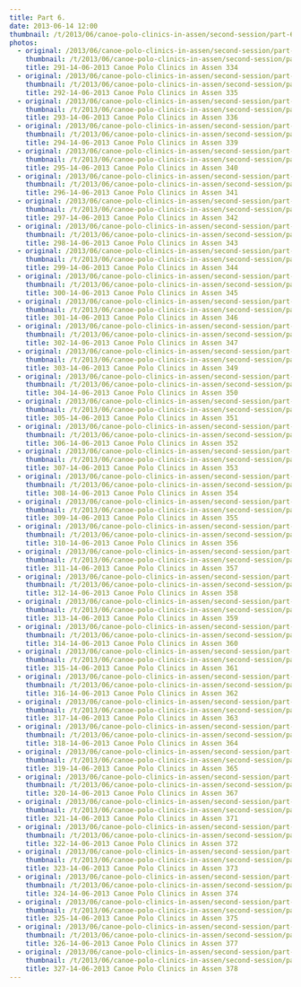 ```yaml
---
title: Part 6.
date: 2013-06-14 12:00
thumbnail: /t/2013/06/canoe-polo-clinics-in-assen/second-session/part-6/291-14-06-2013-canoe-polo-clinics-in-assen-334.jpg
photos:
  - original: /2013/06/canoe-polo-clinics-in-assen/second-session/part-6/291-14-06-2013-canoe-polo-clinics-in-assen-334.jpg
    thumbnail: /t/2013/06/canoe-polo-clinics-in-assen/second-session/part-6/291-14-06-2013-canoe-polo-clinics-in-assen-334.jpg
    title: 291-14-06-2013 Canoe Polo Clinics in Assen 334
  - original: /2013/06/canoe-polo-clinics-in-assen/second-session/part-6/292-14-06-2013-canoe-polo-clinics-in-assen-335.jpg
    thumbnail: /t/2013/06/canoe-polo-clinics-in-assen/second-session/part-6/292-14-06-2013-canoe-polo-clinics-in-assen-335.jpg
    title: 292-14-06-2013 Canoe Polo Clinics in Assen 335
  - original: /2013/06/canoe-polo-clinics-in-assen/second-session/part-6/293-14-06-2013-canoe-polo-clinics-in-assen-336.jpg
    thumbnail: /t/2013/06/canoe-polo-clinics-in-assen/second-session/part-6/293-14-06-2013-canoe-polo-clinics-in-assen-336.jpg
    title: 293-14-06-2013 Canoe Polo Clinics in Assen 336
  - original: /2013/06/canoe-polo-clinics-in-assen/second-session/part-6/294-14-06-2013-canoe-polo-clinics-in-assen-339.jpg
    thumbnail: /t/2013/06/canoe-polo-clinics-in-assen/second-session/part-6/294-14-06-2013-canoe-polo-clinics-in-assen-339.jpg
    title: 294-14-06-2013 Canoe Polo Clinics in Assen 339
  - original: /2013/06/canoe-polo-clinics-in-assen/second-session/part-6/295-14-06-2013-canoe-polo-clinics-in-assen-340.jpg
    thumbnail: /t/2013/06/canoe-polo-clinics-in-assen/second-session/part-6/295-14-06-2013-canoe-polo-clinics-in-assen-340.jpg
    title: 295-14-06-2013 Canoe Polo Clinics in Assen 340
  - original: /2013/06/canoe-polo-clinics-in-assen/second-session/part-6/296-14-06-2013-canoe-polo-clinics-in-assen-341.jpg
    thumbnail: /t/2013/06/canoe-polo-clinics-in-assen/second-session/part-6/296-14-06-2013-canoe-polo-clinics-in-assen-341.jpg
    title: 296-14-06-2013 Canoe Polo Clinics in Assen 341
  - original: /2013/06/canoe-polo-clinics-in-assen/second-session/part-6/297-14-06-2013-canoe-polo-clinics-in-assen-342.jpg
    thumbnail: /t/2013/06/canoe-polo-clinics-in-assen/second-session/part-6/297-14-06-2013-canoe-polo-clinics-in-assen-342.jpg
    title: 297-14-06-2013 Canoe Polo Clinics in Assen 342
  - original: /2013/06/canoe-polo-clinics-in-assen/second-session/part-6/298-14-06-2013-canoe-polo-clinics-in-assen-343.jpg
    thumbnail: /t/2013/06/canoe-polo-clinics-in-assen/second-session/part-6/298-14-06-2013-canoe-polo-clinics-in-assen-343.jpg
    title: 298-14-06-2013 Canoe Polo Clinics in Assen 343
  - original: /2013/06/canoe-polo-clinics-in-assen/second-session/part-6/299-14-06-2013-canoe-polo-clinics-in-assen-344.jpg
    thumbnail: /t/2013/06/canoe-polo-clinics-in-assen/second-session/part-6/299-14-06-2013-canoe-polo-clinics-in-assen-344.jpg
    title: 299-14-06-2013 Canoe Polo Clinics in Assen 344
  - original: /2013/06/canoe-polo-clinics-in-assen/second-session/part-6/300-14-06-2013-canoe-polo-clinics-in-assen-345.jpg
    thumbnail: /t/2013/06/canoe-polo-clinics-in-assen/second-session/part-6/300-14-06-2013-canoe-polo-clinics-in-assen-345.jpg
    title: 300-14-06-2013 Canoe Polo Clinics in Assen 345
  - original: /2013/06/canoe-polo-clinics-in-assen/second-session/part-6/301-14-06-2013-canoe-polo-clinics-in-assen-346.jpg
    thumbnail: /t/2013/06/canoe-polo-clinics-in-assen/second-session/part-6/301-14-06-2013-canoe-polo-clinics-in-assen-346.jpg
    title: 301-14-06-2013 Canoe Polo Clinics in Assen 346
  - original: /2013/06/canoe-polo-clinics-in-assen/second-session/part-6/302-14-06-2013-canoe-polo-clinics-in-assen-347.jpg
    thumbnail: /t/2013/06/canoe-polo-clinics-in-assen/second-session/part-6/302-14-06-2013-canoe-polo-clinics-in-assen-347.jpg
    title: 302-14-06-2013 Canoe Polo Clinics in Assen 347
  - original: /2013/06/canoe-polo-clinics-in-assen/second-session/part-6/303-14-06-2013-canoe-polo-clinics-in-assen-349.jpg
    thumbnail: /t/2013/06/canoe-polo-clinics-in-assen/second-session/part-6/303-14-06-2013-canoe-polo-clinics-in-assen-349.jpg
    title: 303-14-06-2013 Canoe Polo Clinics in Assen 349
  - original: /2013/06/canoe-polo-clinics-in-assen/second-session/part-6/304-14-06-2013-canoe-polo-clinics-in-assen-350.jpg
    thumbnail: /t/2013/06/canoe-polo-clinics-in-assen/second-session/part-6/304-14-06-2013-canoe-polo-clinics-in-assen-350.jpg
    title: 304-14-06-2013 Canoe Polo Clinics in Assen 350
  - original: /2013/06/canoe-polo-clinics-in-assen/second-session/part-6/305-14-06-2013-canoe-polo-clinics-in-assen-351.jpg
    thumbnail: /t/2013/06/canoe-polo-clinics-in-assen/second-session/part-6/305-14-06-2013-canoe-polo-clinics-in-assen-351.jpg
    title: 305-14-06-2013 Canoe Polo Clinics in Assen 351
  - original: /2013/06/canoe-polo-clinics-in-assen/second-session/part-6/306-14-06-2013-canoe-polo-clinics-in-assen-352.jpg
    thumbnail: /t/2013/06/canoe-polo-clinics-in-assen/second-session/part-6/306-14-06-2013-canoe-polo-clinics-in-assen-352.jpg
    title: 306-14-06-2013 Canoe Polo Clinics in Assen 352
  - original: /2013/06/canoe-polo-clinics-in-assen/second-session/part-6/307-14-06-2013-canoe-polo-clinics-in-assen-353.jpg
    thumbnail: /t/2013/06/canoe-polo-clinics-in-assen/second-session/part-6/307-14-06-2013-canoe-polo-clinics-in-assen-353.jpg
    title: 307-14-06-2013 Canoe Polo Clinics in Assen 353
  - original: /2013/06/canoe-polo-clinics-in-assen/second-session/part-6/308-14-06-2013-canoe-polo-clinics-in-assen-354.jpg
    thumbnail: /t/2013/06/canoe-polo-clinics-in-assen/second-session/part-6/308-14-06-2013-canoe-polo-clinics-in-assen-354.jpg
    title: 308-14-06-2013 Canoe Polo Clinics in Assen 354
  - original: /2013/06/canoe-polo-clinics-in-assen/second-session/part-6/309-14-06-2013-canoe-polo-clinics-in-assen-355.jpg
    thumbnail: /t/2013/06/canoe-polo-clinics-in-assen/second-session/part-6/309-14-06-2013-canoe-polo-clinics-in-assen-355.jpg
    title: 309-14-06-2013 Canoe Polo Clinics in Assen 355
  - original: /2013/06/canoe-polo-clinics-in-assen/second-session/part-6/310-14-06-2013-canoe-polo-clinics-in-assen-356.jpg
    thumbnail: /t/2013/06/canoe-polo-clinics-in-assen/second-session/part-6/310-14-06-2013-canoe-polo-clinics-in-assen-356.jpg
    title: 310-14-06-2013 Canoe Polo Clinics in Assen 356
  - original: /2013/06/canoe-polo-clinics-in-assen/second-session/part-6/311-14-06-2013-canoe-polo-clinics-in-assen-357.jpg
    thumbnail: /t/2013/06/canoe-polo-clinics-in-assen/second-session/part-6/311-14-06-2013-canoe-polo-clinics-in-assen-357.jpg
    title: 311-14-06-2013 Canoe Polo Clinics in Assen 357
  - original: /2013/06/canoe-polo-clinics-in-assen/second-session/part-6/312-14-06-2013-canoe-polo-clinics-in-assen-358.jpg
    thumbnail: /t/2013/06/canoe-polo-clinics-in-assen/second-session/part-6/312-14-06-2013-canoe-polo-clinics-in-assen-358.jpg
    title: 312-14-06-2013 Canoe Polo Clinics in Assen 358
  - original: /2013/06/canoe-polo-clinics-in-assen/second-session/part-6/313-14-06-2013-canoe-polo-clinics-in-assen-359.jpg
    thumbnail: /t/2013/06/canoe-polo-clinics-in-assen/second-session/part-6/313-14-06-2013-canoe-polo-clinics-in-assen-359.jpg
    title: 313-14-06-2013 Canoe Polo Clinics in Assen 359
  - original: /2013/06/canoe-polo-clinics-in-assen/second-session/part-6/314-14-06-2013-canoe-polo-clinics-in-assen-360.jpg
    thumbnail: /t/2013/06/canoe-polo-clinics-in-assen/second-session/part-6/314-14-06-2013-canoe-polo-clinics-in-assen-360.jpg
    title: 314-14-06-2013 Canoe Polo Clinics in Assen 360
  - original: /2013/06/canoe-polo-clinics-in-assen/second-session/part-6/315-14-06-2013-canoe-polo-clinics-in-assen-361.jpg
    thumbnail: /t/2013/06/canoe-polo-clinics-in-assen/second-session/part-6/315-14-06-2013-canoe-polo-clinics-in-assen-361.jpg
    title: 315-14-06-2013 Canoe Polo Clinics in Assen 361
  - original: /2013/06/canoe-polo-clinics-in-assen/second-session/part-6/316-14-06-2013-canoe-polo-clinics-in-assen-362.jpg
    thumbnail: /t/2013/06/canoe-polo-clinics-in-assen/second-session/part-6/316-14-06-2013-canoe-polo-clinics-in-assen-362.jpg
    title: 316-14-06-2013 Canoe Polo Clinics in Assen 362
  - original: /2013/06/canoe-polo-clinics-in-assen/second-session/part-6/317-14-06-2013-canoe-polo-clinics-in-assen-363.jpg
    thumbnail: /t/2013/06/canoe-polo-clinics-in-assen/second-session/part-6/317-14-06-2013-canoe-polo-clinics-in-assen-363.jpg
    title: 317-14-06-2013 Canoe Polo Clinics in Assen 363
  - original: /2013/06/canoe-polo-clinics-in-assen/second-session/part-6/318-14-06-2013-canoe-polo-clinics-in-assen-364.jpg
    thumbnail: /t/2013/06/canoe-polo-clinics-in-assen/second-session/part-6/318-14-06-2013-canoe-polo-clinics-in-assen-364.jpg
    title: 318-14-06-2013 Canoe Polo Clinics in Assen 364
  - original: /2013/06/canoe-polo-clinics-in-assen/second-session/part-6/319-14-06-2013-canoe-polo-clinics-in-assen-365.jpg
    thumbnail: /t/2013/06/canoe-polo-clinics-in-assen/second-session/part-6/319-14-06-2013-canoe-polo-clinics-in-assen-365.jpg
    title: 319-14-06-2013 Canoe Polo Clinics in Assen 365
  - original: /2013/06/canoe-polo-clinics-in-assen/second-session/part-6/320-14-06-2013-canoe-polo-clinics-in-assen-367.jpg
    thumbnail: /t/2013/06/canoe-polo-clinics-in-assen/second-session/part-6/320-14-06-2013-canoe-polo-clinics-in-assen-367.jpg
    title: 320-14-06-2013 Canoe Polo Clinics in Assen 367
  - original: /2013/06/canoe-polo-clinics-in-assen/second-session/part-6/321-14-06-2013-canoe-polo-clinics-in-assen-371.jpg
    thumbnail: /t/2013/06/canoe-polo-clinics-in-assen/second-session/part-6/321-14-06-2013-canoe-polo-clinics-in-assen-371.jpg
    title: 321-14-06-2013 Canoe Polo Clinics in Assen 371
  - original: /2013/06/canoe-polo-clinics-in-assen/second-session/part-6/322-14-06-2013-canoe-polo-clinics-in-assen-372.jpg
    thumbnail: /t/2013/06/canoe-polo-clinics-in-assen/second-session/part-6/322-14-06-2013-canoe-polo-clinics-in-assen-372.jpg
    title: 322-14-06-2013 Canoe Polo Clinics in Assen 372
  - original: /2013/06/canoe-polo-clinics-in-assen/second-session/part-6/323-14-06-2013-canoe-polo-clinics-in-assen-373.jpg
    thumbnail: /t/2013/06/canoe-polo-clinics-in-assen/second-session/part-6/323-14-06-2013-canoe-polo-clinics-in-assen-373.jpg
    title: 323-14-06-2013 Canoe Polo Clinics in Assen 373
  - original: /2013/06/canoe-polo-clinics-in-assen/second-session/part-6/324-14-06-2013-canoe-polo-clinics-in-assen-374.jpg
    thumbnail: /t/2013/06/canoe-polo-clinics-in-assen/second-session/part-6/324-14-06-2013-canoe-polo-clinics-in-assen-374.jpg
    title: 324-14-06-2013 Canoe Polo Clinics in Assen 374
  - original: /2013/06/canoe-polo-clinics-in-assen/second-session/part-6/325-14-06-2013-canoe-polo-clinics-in-assen-375.jpg
    thumbnail: /t/2013/06/canoe-polo-clinics-in-assen/second-session/part-6/325-14-06-2013-canoe-polo-clinics-in-assen-375.jpg
    title: 325-14-06-2013 Canoe Polo Clinics in Assen 375
  - original: /2013/06/canoe-polo-clinics-in-assen/second-session/part-6/326-14-06-2013-canoe-polo-clinics-in-assen-377.jpg
    thumbnail: /t/2013/06/canoe-polo-clinics-in-assen/second-session/part-6/326-14-06-2013-canoe-polo-clinics-in-assen-377.jpg
    title: 326-14-06-2013 Canoe Polo Clinics in Assen 377
  - original: /2013/06/canoe-polo-clinics-in-assen/second-session/part-6/327-14-06-2013-canoe-polo-clinics-in-assen-378.jpg
    thumbnail: /t/2013/06/canoe-polo-clinics-in-assen/second-session/part-6/327-14-06-2013-canoe-polo-clinics-in-assen-378.jpg
    title: 327-14-06-2013 Canoe Polo Clinics in Assen 378
---
```

